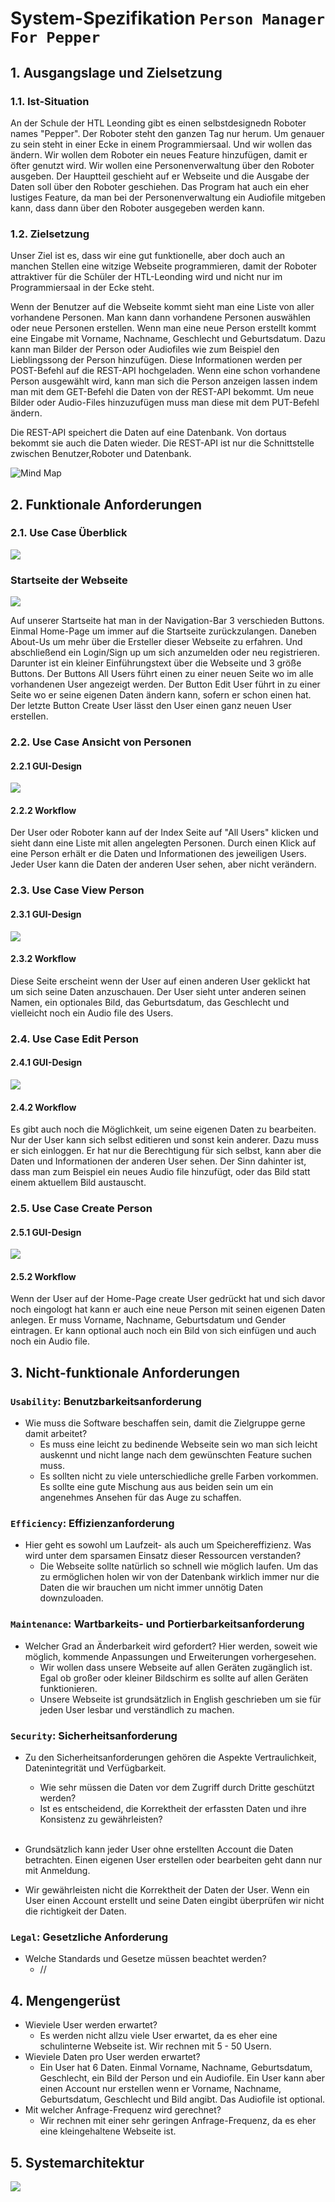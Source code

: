 # System-Spezifikation `Person Manager For Pepper`

## 1. Ausgangslage und Zielsetzung

### 1.1. Ist-Situation

An der Schule der HTL Leonding gibt es einen selbstdesignedn Roboter names "Pepper". Der Roboter steht den ganzen Tag nur herum.
Um genauer zu sein steht in einer Ecke in einem Programmiersaal. 
Und wir wollen das ändern. Wir wollen dem Roboter ein neues Feature hinzufügen, damit er öfter genutzt wird.
Wir wollen eine Personenverwaltung über den Roboter ausgeben. Der Hauptteil geschieht auf er Webseite und die Ausgabe der Daten soll über den Roboter geschiehen. Das Program hat auch ein eher lustiges Feature, da man bei der Personenverwaltung ein Audiofile mitgeben kann, dass dann über den Roboter ausgegeben werden kann.

### 1.2. Zielsetzung

Unser Ziel ist es, dass wir eine gut funktionelle, aber doch auch an manchen Stellen eine witzige Webseite programmieren, damit der Roboter attraktiver für die Schüler der HTL-Leonding wird und nicht nur im Programmiersaal in der Ecke steht.

Wenn der Benutzer auf die Webseite kommt sieht man eine Liste von aller vorhandene Personen. Man kann dann vorhandene Personen auswählen oder neue Personen erstellen. Wenn man eine neue Person erstellt kommt eine Eingabe mit Vorname, Nachname, Geschlecht und Geburtsdatum. Dazu kann man Bilder der Person oder Audiofiles wie zum Beispiel den Lieblingssong der Person hinzufügen. Diese Informationen werden per POST-Befehl auf die REST-API hochgeladen. Wenn eine schon vorhandene Person ausgewählt wird, kann man sich die Person anzeigen lassen indem man mit dem GET-Befehl die Daten von der REST-API bekommt. Um neue Bilder oder Audio-Files hinzuzufügen muss man diese mit dem PUT-Befehl ändern.

Die REST-API speichert die Daten auf eine Datenbank. Von dortaus bekommt sie auch die Daten wieder. Die REST-API ist nur die Schnittstelle zwischen Benutzer,Roboter und Datenbank.

<img src="./Person Manager For Pepper/MindMap.PNG" alt="Mind Map" title="Mind Map" />

## 2. Funktionale Anforderungen


### 2.1. Use Case Überblick

<img src="./Person Manager For Pepper/USE-CASE-DIAGRAM.PNG">

### Startseite der Webseite
<img src="./Person Manager For Pepper/Index.PNG">

Auf unserer Startseite hat man in der Navigation-Bar 3 verschieden Buttons. Einmal Home-Page um immer auf die Startseite zurückzulangen.
Daneben About-Us um mehr über die Ersteller dieser Webseite zu erfahren. Und abschließend ein Login/Sign up um sich anzumelden oder neu registrieren.
Darunter ist ein kleiner Einführungstext über die Webseite und 3 größe Buttons. Der Buttons All Users führt einen zu einer neuen Seite wo im alle vorhandenen User angezeigt werden.
Der Button Edit User führt in zu einer Seite wo er seine eigenen Daten ändern kann, sofern er schon einen hat.
Der letzte Button Create User lässt den User einen ganz neuen User erstellen.

### 2.2. Use Case Ansicht von Personen

#### 2.2.1 GUI-Design

<img src="./Person Manager For Pepper/USE-CASE-1.PNG">

#### 2.2.2 Workflow

Der User oder Roboter kann auf der Index Seite auf "All Users" klicken und sieht dann eine Liste mit allen angelegten Personen.
Durch einen Klick auf eine Person erhält er die Daten und Informationen des jeweiligen Users. Jeder User kann die Daten der anderen User sehen, aber nicht verändern.

### 2.3. Use Case View Person

#### 2.3.1 GUI-Design

<img src="./Person Manager For Pepper/USE-CASE-4.PNG">

#### 2.3.2 Workflow

Diese Seite erscheint wenn der User auf einen anderen User geklickt hat um sich seine Daten anzuschauen. 
Der User sieht unter anderen seinen Namen, ein optionales Bild, das Geburtsdatum, das Geschlecht und vielleicht noch ein Audio file des Users.

### 2.4. Use Case Edit Person

#### 2.4.1 GUI-Design

<img src="./Person Manager For Pepper/USE-CASE-2.PNG">

#### 2.4.2 Workflow

Es gibt auch noch die Möglichkeit, um seine eigenen Daten zu bearbeiten. Nur der User kann sich selbst editieren und sonst kein anderer.
Dazu muss er sich einloggen. Er hat nur die Berechtigung für sich selbst, kann aber die Daten und Informationen der anderen User sehen.
Der Sinn dahinter ist, dass man zum Beispiel ein neues Audio file hinzufügt, oder das Bild statt einem aktuellem Bild austauscht.

### 2.5. Use Case Create Person

#### 2.5.1 GUI-Design

<img src="./Person Manager For Pepper/USE-CASE-3.PNG">

#### 2.5.2 Workflow

Wenn der User auf der Home-Page create User gedrückt hat und sich davor noch eingologt hat kann er auch eine neue Person mit seinen eigenen Daten anlegen. 
Er muss Vorname, Nachname, Geburtsdatum und Gender eintragen. Er kann optional auch noch ein Bild von sich einfügen und auch noch ein Audio file.

## 3. Nicht-funktionale Anforderungen

### `Usability`: Benutzbarkeitsanforderung

- Wie muss die Software beschaffen sein, damit die Zielgruppe gerne damit arbeitet?
  - Es muss eine leicht zu bedinende Webseite sein wo man sich leicht auskennt und nicht lange nach dem gewünschten Feature suchen muss. 
  - Es sollten nicht zu viele unterschiedliche grelle Farben vorkommen. Es sollte eine gute Mischung aus aus beiden sein um ein angenehmes Ansehen für das Auge zu schaffen.

### `Efficiency`: Effizienzanforderung

- Hier geht es sowohl um Laufzeit- als auch um Speichereffizienz. Was wird unter dem sparsamen Einsatz dieser Ressourcen verstanden?
  - Die Webseite sollte natürlich so schnell wie möglich laufen. Um das zu ermöglichen holen wir von der Datenbank wirklich immer nur die Daten die wir brauchen um nicht immer unnötig Daten downzuloaden.

### `Maintenance`: Wartbarkeits- und Portierbarkeitsanforderung

- Welcher Grad an Änderbarkeit wird gefordert? Hier werden, soweit wie möglich, kommende Anpassungen und Erweiterungen vorhergesehen.
  - Wir wollen dass unsere Webseite auf allen Geräten zugänglich ist. Egal ob großer oder kleiner Bildschirm es sollte auf allen Geräten funktionieren. 
  - Unsere Webseite ist grundsätzlich in English geschrieben um sie für jeden User lesbar und verständlich zu machen.

### `Security`: Sicherheitsanforderung

- Zu den Sicherheitsanforderungen gehören die Aspekte Vertraulichkeit, Datenintegrität und Verfügbarkeit.
  - Wie sehr müssen die Daten vor dem Zugriff durch Dritte geschützt werden?
  - Ist es entscheidend, die Korrektheit der erfassten Daten und ihre Konsistenz zu gewährleisten?<br><br>

- Grundsätzlich kann jeder User ohne erstellten Account die Daten betrachten. Einen eigenen User erstellen oder bearbeiten geht dann nur mit Anmeldung.
- Wir gewährleisten nicht die Korrektheit der Daten der User. Wenn ein User einen Account erstellt und seine Daten eingibt überprüfen wir nicht die richtigkeit der Daten.

### `Legal`: Gesetzliche Anforderung

- Welche Standards und Gesetze müssen beachtet werden?
  - //

## 4. Mengengerüst

- Wieviele User werden erwartet?
  - Es werden nicht allzu viele User erwartet, da es eher eine schulinterne Webseite ist. Wir rechnen mit 5 - 50 Usern.
- Wieviele Daten pro User werden erwartet?
  - Ein User hat 6 Daten. Einmal Vorname, Nachname, Geburtsdatum, Geschlecht, ein Bild der Person und ein Audiofile. Ein User kann aber einen Account nur erstellen wenn er Vorname, Nachname, Geburtsdatum, Geschlecht und Bild angibt. Das Audiofile ist optional.
- Mit welcher Anfrage-Frequenz wird gerechnet?
  - Wir rechnen mit einer sehr geringen Anfrage-Frequenz, da es eher eine kleingehaltene Webseite ist.

## 5. Systemarchitektur

<img src="./Person Manager For Pepper/Systemarchitektur.PNG">
